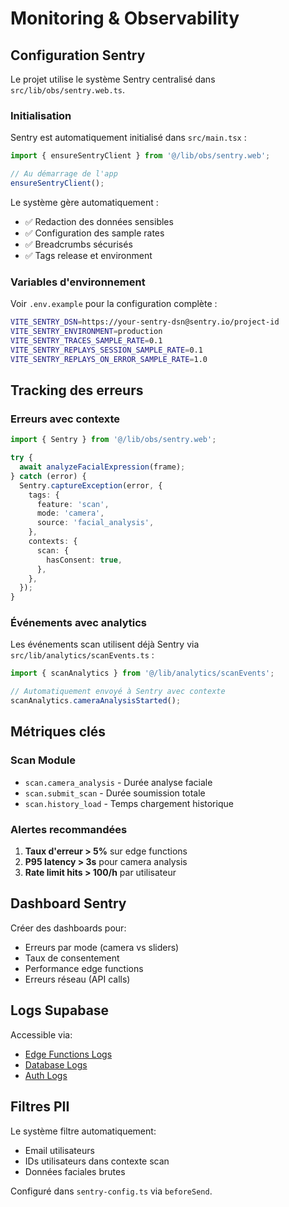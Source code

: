 # Monitoring & Observability

## Configuration Sentry

Le projet utilise le système Sentry centralisé dans `src/lib/obs/sentry.web.ts`.

### Initialisation

Sentry est automatiquement initialisé dans `src/main.tsx` :

```typescript
import { ensureSentryClient } from '@/lib/obs/sentry.web';

// Au démarrage de l'app
ensureSentryClient();
```

Le système gère automatiquement :
- ✅ Redaction des données sensibles
- ✅ Configuration des sample rates
- ✅ Breadcrumbs sécurisés
- ✅ Tags release et environment

### Variables d'environnement

Voir `.env.example` pour la configuration complète :

```bash
VITE_SENTRY_DSN=https://your-sentry-dsn@sentry.io/project-id
VITE_SENTRY_ENVIRONMENT=production
VITE_SENTRY_TRACES_SAMPLE_RATE=0.1
VITE_SENTRY_REPLAYS_SESSION_SAMPLE_RATE=0.1
VITE_SENTRY_REPLAYS_ON_ERROR_SAMPLE_RATE=1.0
```

## Tracking des erreurs

### Erreurs avec contexte

```typescript
import { Sentry } from '@/lib/obs/sentry.web';

try {
  await analyzeFacialExpression(frame);
} catch (error) {
  Sentry.captureException(error, {
    tags: {
      feature: 'scan',
      mode: 'camera',
      source: 'facial_analysis',
    },
    contexts: {
      scan: {
        hasConsent: true,
      },
    },
  });
}
```

### Événements avec analytics

Les événements scan utilisent déjà Sentry via `src/lib/analytics/scanEvents.ts` :

```typescript
import { scanAnalytics } from '@/lib/analytics/scanEvents';

// Automatiquement envoyé à Sentry avec contexte
scanAnalytics.cameraAnalysisStarted();
```

## Métriques clés

### Scan Module
- `scan.camera_analysis` - Durée analyse faciale
- `scan.submit_scan` - Durée soumission totale
- `scan.history_load` - Temps chargement historique

### Alertes recommandées
1. **Taux d'erreur > 5%** sur edge functions
2. **P95 latency > 3s** pour camera analysis
3. **Rate limit hits > 100/h** par utilisateur

## Dashboard Sentry

Créer des dashboards pour:
- Erreurs par mode (camera vs sliders)
- Taux de consentement
- Performance edge functions
- Erreurs réseau (API calls)

## Logs Supabase

Accessible via:
- [Edge Functions Logs](https://supabase.com/dashboard/project/yaincoxihiqdksxgrsrk/functions)
- [Database Logs](https://supabase.com/dashboard/project/yaincoxihiqdksxgrsrk/logs/postgres-logs)
- [Auth Logs](https://supabase.com/dashboard/project/yaincoxihiqdksxgrsrk/logs/auth-logs)

## Filtres PII

Le système filtre automatiquement:
- Email utilisateurs
- IDs utilisateurs dans contexte scan
- Données faciales brutes

Configuré dans `sentry-config.ts` via `beforeSend`.
